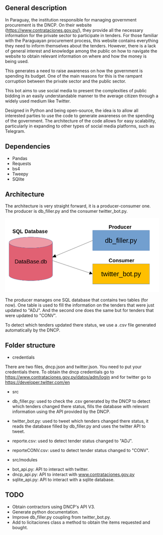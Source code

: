 ## General description

In Paraguay, the institution responsible for managing government procurement is the DNCP. On their website (https://www.contrataciones.gov.py/), they provide all the necessary information for the private sector to participate in tenders. For those familiar with the Paraguayan procurement process, this website contains everything they need to inform themselves about the tenders. However, there is a lack of general interest and knowledge among the public on how to navigate the website to obtain relevant information on where and how the money is being used.

This generates a need to raise awareness on how the government is spending its budget. One of the main reasons for this is the rampant corruption between the private sector and the public sector.

This bot aims to use social media to present the complexities of public bidding in an easily understandable manner to the average citizen through a widely used medium like Twitter.

Designed in Python and being open-source, the idea is to allow all interested parties to use the code to generate awareness on the spending of the government. The architecture of the code allows for easy scalability, particularly in expanding to other types of social media platforms, such as Telegram.

## Dependencies

- Pandas
- Requests 
- bs4
- Tweepy
- SQlite

## Architecture

The architecture is very straight forward, it is a producer-consumer one. The producer is db_filler.py and the consumer twitter_bot.py.

![Screenshot](architecture.png)

The producer manages one SQL database that contains two tables (for now). One table is used to fill the information on the tenders that were just updated to "ADJ". And the second one does the same but for tenders that were updated to "CONV".

To detect which tenders updated there status, we use a .csv file generated automatically by the DNCP. 

## Folder structure

- credentials

 There are two files, dncp.json and twitter.json. You need to put your credentials there. To obtain the dncp credentials go to https://www.contrataciones.gov.py/datos/adm/login and for twitter go to https://developer.twitter.com/en

- src

* db_filler.py: used to check the .csv generated by the DNCP to detect which tenders changed there status, fills the database with relevant information using the API provided by the DNCP.

* twitter_bot.py: used to tweet which tenders changed there status, it reads the database filled by db_filler.py and uses the twitter API to tweet. 

* reporte.csv: used to detect tender status changed to "ADJ".

* reporteCONV.csv: used to detect tender status changed to "CONV".

- src/modules

 * bot_api.py: API to interact with twitter.
 * dncp_api.py: API to interact with www.contrataciones.gov.py
 * sqlite_api.py: API to interact with a sqlite database.

## TODO

- Obtain contractors using DNCP's API V3.
- Generate python documentation.
- Improve db_filler.py coupling from twitter_bot.py.
- Add to licitaciones class a method to obtain the items requested and bought.